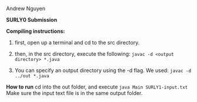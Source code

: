 Andrew Nguyen

**SURLY0 Submission**

**Compiling instructions:**
1) first, open up a terminal and cd to the src directory.
2) then, in the src directory, execute the following:
```javac -d <output directory> *.java```

3) You can specify an output directory using the -d flag. We used:
```javac -d ../out *.java```

**How to run**
cd into the out folder, and execute ```java Main SURLY1-input.txt```
Make sure the input text file is in the same output folder.
